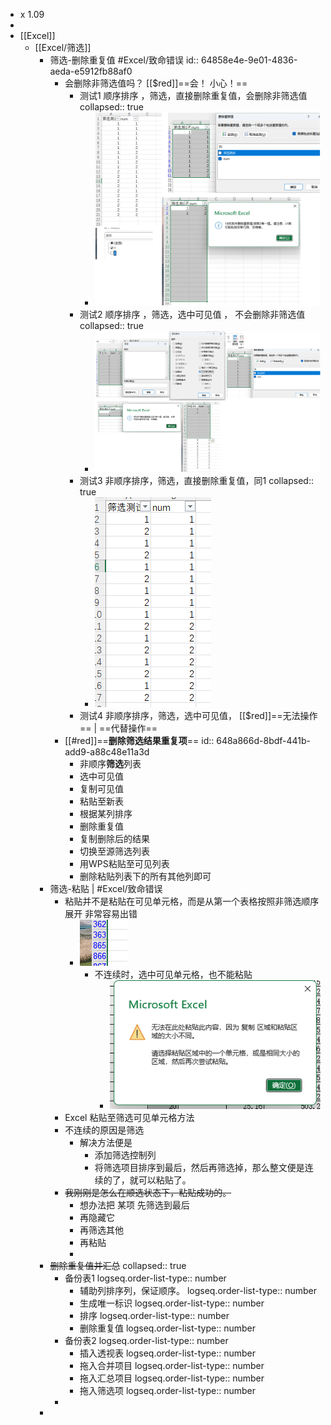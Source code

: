 - x 1.09
-
- [[Excel]]
	- [[Excel/筛选]]
		- 筛选-删除重复值 #Excel/致命错误
		  id:: 64858e4e-9e01-4836-aeda-e5912fb88af0
			- 会删除非筛选值吗？  [[$red]]==会！ 小心！==
				- 测试1 顺序排序 ，筛选，直接删除重复值，会删除非筛选值
				  collapsed:: true
					- ![image.png](../assets/image_1686799602366_0.png)
				- 测试2 顺序排序 ，筛选，选中可见值 ， 不会删除非筛选值
				  collapsed:: true
					- ![image.png](../assets/image_1686799523529_0.png)
				- 测试3 非顺序排序，筛选，直接删除重复值，同1
				  collapsed:: true
					- ![image.png](../assets/image_1686800016672_0.png)
				- 测试4 非顺序排序，筛选，选中可见值， [[$red]]==无法操作==  | ==代替操作==
			- [[#red]]==**删除筛选结果重复项**==
			  id:: 648a866d-8bdf-441b-add9-a88c48e11a3d
				- 非顺序**筛选**列表
				- 选中可见值
				- 复制可见值
				- 粘贴至新表
				- 根据某列排序
				- 删除重复值
				- 复制删除后的结果
				- 切换至源筛选列表
				- 用WPS粘贴至可见列表
				- 删除粘贴列表下的所有其他列即可
		- 筛选-粘贴 | #Excel/致命错误
			- 粘贴并不是粘贴在可见单元格，而是从第一个表格按照非筛选顺序展开 非常容易出错
				- ![image.png](../assets/image_1686803694174_0.png)
					- 不连续时，选中可见单元格，也不能粘贴
						- ![image.png](../assets/image_1686804622240_0.png)
			- Excel 粘贴至筛选可见单元格方法
			- 不连续的原因是筛选
				- 解决方法便是
					- 添加筛选控制列
					- 将筛选项目排序到最后，然后再筛选掉，那么整文便是连续的了，就可以粘贴了。
			- ~~我刚刚是怎么在顺选状态下，粘贴成功的。~~
				- 想办法把 某项 先筛选到最后
				- 再隐藏它
				- 再筛选其他
				- 再粘贴
				-
		- ~~删除重复值并汇总~~
		  collapsed:: true
			- 备份表1
			  logseq.order-list-type:: number
				- 辅助列排序列，保证顺序。
				  logseq.order-list-type:: number
				- 生成唯一标识
				  logseq.order-list-type:: number
				- 排序
				  logseq.order-list-type:: number
				- 删除重复值
				  logseq.order-list-type:: number
			- 备份表2
			  logseq.order-list-type:: number
				- 插入透视表
				  logseq.order-list-type:: number
				- 拖入合并项目
				  logseq.order-list-type:: number
				- 拖入汇总项目
				  logseq.order-list-type:: number
				- 拖入筛选项
				  logseq.order-list-type:: number
			-
		-